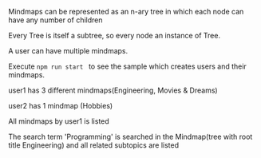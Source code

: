Mindmaps can be represented as an n-ary tree in which each node can have any number of children 

Every Tree is itself a subtree, so every node an instance of Tree.

A user can have multiple mindmaps.

Execute `npm run start ` to see the sample which creates users and their mindmaps.
 
 user1 has 3 different mindmaps(Engineering, Movies & Dreams)

 user2 has 1 mindmap (Hobbies)

 All mindmaps by user1 is listed 

 The search term 'Programming' is searched in the Mindmap(tree with root title Engineering) and all related subtopics are listed

